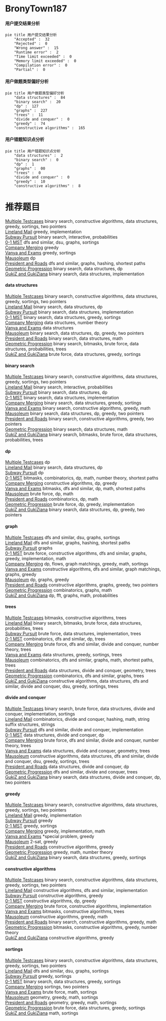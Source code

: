 # BronyTown187
<!-- tabs:start -->
#### **用户提交结果分析**

```mermaid
pie title 用户提交结果分析
    "Accepted" :  32
    "Rejected" :  0
    "Wrong answer" :  15
    "Runtime error" :  2
    "Time limit exceeded" :  0
    "Memory limit exceeded" :  0
    "Compilation error" :  0
    "Partial" :  0
```
#### **用户做题类型偏好分析**

```mermaid
pie title 用户做题类型偏好分析
    "data structures" :  84
    "binary search" :  20
    "dp" :  127
    "graphs" :  227
    "trees" :  11
    "divide and conquer" :  0
    "greedy" :  74
    "constructive algorithms" :  165
```
#### **用户错题知识点分析**

```mermaid
pie title 用户错题知识点分析
    "data structures" :  2
    "binary search" :  0
    "dp" :  1
    "graphs" :  00
    "trees" :  0
    "divide and conquer" :  0
    "greedy" :  10
    "constructive algorithms" :  8
```
<!-- tabs:end -->
# 推荐题目
[Multiple Testcases](http://codeforces.com/problemset/problem/1342/D)		binary search,
                        constructive algorithms,
                        data structures,
                        greedy,
                        sortings,
                        two pointers		  
[Lineland Mail](http://codeforces.com/problemset/problem/567/A)		greedy,
                        implementation		  
[Subway Pursuit](https://codeforces.com/contest/1040/problem/D)		binary search,
                        interactive,
                        probabilities		  
[0-1 MST](https://codeforces.com/contest/1243/problem/D)		dfs and similar,
                        dsu,
                        graphs,
                        sortings		  
[Company Merging](http://codeforces.com/problemset/problem/1090/A)		greedy		  
[Vanya and Exams](http://codeforces.com/problemset/problem/492/C)		greedy,
                        sortings		  
[Mausoleum](http://codeforces.com/problemset/problem/567/F)		dp		  
[President and Roads](http://codeforces.com/problemset/problem/567/E)		dfs and similar,
                        graphs,
                        hashing,
                        shortest paths		  
[Geometric Progression](http://codeforces.com/problemset/problem/567/C)		binary search,
                        data structures,
                        dp		  
[GukiZ and GukiZiana](http://codeforces.com/problemset/problem/551/E)		binary search,
                        data structures,
                        implementation		  
<!-- tabs:start -->
#### **data structures**
[Multiple Testcases](http://codeforces.com/problemset/problem/1342/D)		binary search,
                        constructive algorithms,
                        data structures,
                        greedy,
                        sortings,
                        two pointers		  
[Lineland Mail](http://codeforces.com/problemset/problem/567/C)		binary search,
                        data structures,
                        dp		  
[Subway Pursuit](http://codeforces.com/problemset/problem/551/E)		binary search,
                        data structures,
                        implementation		  
[0-1 MST](http://codeforces.com/problemset/problem/567/D)		binary search,
                        data structures,
                        greedy,
                        sortings		  
[Company Merging](http://codeforces.com/problemset/problem/1109/E)		data structures,
                        number theory		  
[Vanya and Exams](http://codeforces.com/problemset/problem/187/D)		data structures		  
[Mausoleum](http://codeforces.com/problemset/problem/1492/C)		binary search,
                        data structures,
                        dp,
                        greedy,
                        two pointers		  
[President and Roads](http://codeforces.com/problemset/problem/1490/G)		binary search,
                        data structures,
                        math		  
[Geometric Progression](http://codeforces.com/problemset/problem/1479/D)		binary search,
                        bitmasks,
                        brute force,
                        data structures,
                        probabilities,
                        trees		  
[GukiZ and GukiZiana](http://codeforces.com/problemset/problem/1497/A)		brute force,
                        data structures,
                        greedy,
                        sortings		  
#### **binary search**
[Multiple Testcases](http://codeforces.com/problemset/problem/1342/D)		binary search,
                        constructive algorithms,
                        data structures,
                        greedy,
                        sortings,
                        two pointers		  
[Lineland Mail](https://codeforces.com/contest/1040/problem/D)		binary search,
                        interactive,
                        probabilities		  
[Subway Pursuit](http://codeforces.com/problemset/problem/567/C)		binary search,
                        data structures,
                        dp		  
[0-1 MST](http://codeforces.com/problemset/problem/551/E)		binary search,
                        data structures,
                        implementation		  
[Company Merging](http://codeforces.com/problemset/problem/567/D)		binary search,
                        data structures,
                        greedy,
                        sortings		  
[Vanya and Exams](http://codeforces.com/problemset/problem/1476/A)		binary search,
                        constructive algorithms,
                        greedy,
                        math		  
[Mausoleum](http://codeforces.com/problemset/problem/1492/C)		binary search,
                        data structures,
                        dp,
                        greedy,
                        two pointers		  
[President and Roads](http://codeforces.com/problemset/problem/1463/D)		binary search,
                        constructive algorithms,
                        greedy,
                        two pointers		  
[Geometric Progression](http://codeforces.com/problemset/problem/1490/G)		binary search,
                        data structures,
                        math		  
[GukiZ and GukiZiana](http://codeforces.com/problemset/problem/1479/D)		binary search,
                        bitmasks,
                        brute force,
                        data structures,
                        probabilities,
                        trees		  
#### **dp**
[Multiple Testcases](http://codeforces.com/problemset/problem/567/F)		dp		  
[Lineland Mail](http://codeforces.com/problemset/problem/567/C)		binary search,
                        data structures,
                        dp		  
[Subway Pursuit](http://codeforces.com/problemset/problem/10/D)		dp		  
[0-1 MST](http://codeforces.com/problemset/problem/1043/F)		bitmasks,
                        combinatorics,
                        dp,
                        math,
                        number theory,
                        shortest paths		  
[Company Merging](http://codeforces.com/problemset/problem/1245/B)		constructive algorithms,
                        dp,
                        greedy		  
[Vanya and Exams](http://codeforces.com/problemset/problem/1392/G)		bitmasks,
                        dfs and similar,
                        dp,
                        math,
                        shortest paths		  
[Mausoleum](http://codeforces.com/problemset/problem/1475/B)		brute force,
                        dp,
                        math		  
[President and Roads](http://codeforces.com/problemset/problem/568/B)		combinatorics,
                        dp,
                        math		  
[Geometric Progression](http://codeforces.com/problemset/problem/1512/F)		brute force,
                        dp,
                        greedy,
                        implementation		  
[GukiZ and GukiZiana](http://codeforces.com/problemset/problem/1492/C)		binary search,
                        data structures,
                        dp,
                        greedy,
                        two pointers		  
#### **graph**
[Multiple Testcases](https://codeforces.com/contest/1243/problem/D)		dfs and similar,
                        dsu,
                        graphs,
                        sortings		  
[Lineland Mail](http://codeforces.com/problemset/problem/567/E)		dfs and similar,
                        graphs,
                        hashing,
                        shortest paths		  
[Subway Pursuit](http://codeforces.com/problemset/problem/1089/D)		graphs		  
[0-1 MST](http://codeforces.com/problemset/problem/1487/C)		brute force,
                        constructive algorithms,
                        dfs and similar,
                        graphs,
                        greedy,
                        implementation,
                        math		  
[Company Merging](http://codeforces.com/problemset/problem/1437/C)		dp,
                        flows,
                        graph matchings,
                        greedy,
                        math,
                        sortings		  
[Vanya and Exams](http://codeforces.com/problemset/problem/1470/D)		constructive algorithms,
                        dfs and similar,
                        graph matchings,
                        graphs,
                        greedy		  
[Mausoleum](http://codeforces.com/problemset/problem/1476/C)		dp,
                        graphs,
                        greedy		  
[President and Roads](http://codeforces.com/problemset/problem/1304/D)		constructive algorithms,
                        graphs,
                        greedy,
                        two pointers		  
[Geometric Progression](http://codeforces.com/problemset/problem/1475/C)		combinatorics,
                        graphs,
                        math		  
[GukiZ and GukiZiana](http://codeforces.com/problemset/problem/553/E)		dp,
                        fft,
                        graphs,
                        math,
                        probabilities		  
#### **trees**
[Multiple Testcases](http://codeforces.com/problemset/problem/566/E)		bitmasks,
                        constructive algorithms,
                        trees		  
[Lineland Mail](http://codeforces.com/problemset/problem/1479/D)		binary search,
                        bitmasks,
                        brute force,
                        data structures,
                        probabilities,
                        trees		  
[Subway Pursuit](http://codeforces.com/problemset/problem/1511/C)		brute force,
                        data structures,
                        implementation,
                        trees		  
[0-1 MST](http://codeforces.com/problemset/problem/1499/F)		combinatorics,
                        dfs and similar,
                        dp,
                        trees		  
[Company Merging](http://codeforces.com/problemset/problem/1491/E)		brute force,
                        dfs and similar,
                        divide and conquer,
                        number theory,
                        trees		  
[Vanya and Exams](http://codeforces.com/problemset/problem/1466/D)		data structures,
                        greedy,
                        sortings,
                        trees		  
[Mausoleum](http://codeforces.com/problemset/problem/1495/D)		combinatorics,
                        dfs and similar,
                        graphs,
                        math,
                        shortest paths,
                        trees		  
[President and Roads](http://codeforces.com/problemset/problem/1303/G)		data structures,
                        divide and conquer,
                        geometry,
                        trees		  
[Geometric Progression](http://codeforces.com/problemset/problem/1454/E)		combinatorics,
                        dfs and similar,
                        graphs,
                        trees		  
[GukiZ and GukiZiana](http://codeforces.com/problemset/problem/1494/D)		constructive algorithms,
                        data structures,
                        dfs and similar,
                        divide and conquer,
                        dsu,
                        greedy,
                        sortings,
                        trees		  
#### **divide and conquer**
[Multiple Testcases](http://codeforces.com/problemset/problem/1461/D)		binary search,
                        brute force,
                        data structures,
                        divide and conquer,
                        implementation,
                        sortings		  
[Lineland Mail](http://codeforces.com/problemset/problem/1466/G)		combinatorics,
                        divide and conquer,
                        hashing,
                        math,
                        string suffix structures,
                        strings		  
[Subway Pursuit](http://codeforces.com/problemset/problem/1490/D)		dfs and similar,
                        divide and conquer,
                        implementation		  
[0-1 MST](https://codeforces.com/contest/1483/problem/C)		data structures,
                        divide and conquer,
                        dp		  
[Company Merging](http://codeforces.com/problemset/problem/1491/E)		brute force,
                        dfs and similar,
                        divide and conquer,
                        number theory,
                        trees		  
[Vanya and Exams](http://codeforces.com/problemset/problem/1303/G)		data structures,
                        divide and conquer,
                        geometry,
                        trees		  
[Mausoleum](http://codeforces.com/problemset/problem/1494/D)		constructive algorithms,
                        data structures,
                        dfs and similar,
                        divide and conquer,
                        dsu,
                        greedy,
                        sortings,
                        trees		  
[President and Roads](http://codeforces.com/problemset/problem/1482/E)		data structures,
                        divide and conquer,
                        dp		  
[Geometric Progression](http://codeforces.com/problemset/problem/566/C)		dfs and similar,
                        divide and conquer,
                        trees		  
[GukiZ and GukiZiana](http://codeforces.com/problemset/problem/1428/F)		binary search,
                        data structures,
                        divide and conquer,
                        dp,
                        two pointers		  
#### **greedy**
[Multiple Testcases](http://codeforces.com/problemset/problem/1342/D)		binary search,
                        constructive algorithms,
                        data structures,
                        greedy,
                        sortings,
                        two pointers		  
[Lineland Mail](http://codeforces.com/problemset/problem/567/A)		greedy,
                        implementation		  
[Subway Pursuit](http://codeforces.com/problemset/problem/1090/A)		greedy		  
[0-1 MST](http://codeforces.com/problemset/problem/492/C)		greedy,
                        sortings		  
[Company Merging](http://codeforces.com/problemset/problem/1096/A)		greedy,
                        implementation,
                        math		  
[Vanya and Exams](http://codeforces.com/problemset/problem/1431/D)		*special problem,
                        greedy		  
[Mausoleum](http://codeforces.com/problemset/problem/568/C)		2-sat,
                        greedy		  
[President and Roads](http://codeforces.com/problemset/problem/1474/E)		constructive algorithms,
                        greedy		  
[Geometric Progression](http://codeforces.com/problemset/problem/1051/B)		greedy,
                        math,
                        number theory		  
[GukiZ and GukiZiana](http://codeforces.com/problemset/problem/567/D)		binary search,
                        data structures,
                        greedy,
                        sortings		  
#### **constructive algorithms**
[Multiple Testcases](http://codeforces.com/problemset/problem/1342/D)		binary search,
                        constructive algorithms,
                        data structures,
                        greedy,
                        sortings,
                        two pointers		  
[Lineland Mail](http://codeforces.com/problemset/problem/441/C)		constructive algorithms,
                        dfs and similar,
                        implementation		  
[Subway Pursuit](http://codeforces.com/problemset/problem/1474/E)		constructive algorithms,
                        greedy		  
[0-1 MST](http://codeforces.com/problemset/problem/1245/B)		constructive algorithms,
                        dp,
                        greedy		  
[Company Merging](http://codeforces.com/problemset/problem/1004/D)		brute force,
                        constructive algorithms,
                        implementation		  
[Vanya and Exams](http://codeforces.com/problemset/problem/566/E)		bitmasks,
                        constructive algorithms,
                        trees		  
[Mausoleum](https://codeforces.com/contest/1206/problem/C)		constructive algorithms,
                        greedy,
                        math		  
[President and Roads](http://codeforces.com/problemset/problem/1476/A)		binary search,
                        constructive algorithms,
                        greedy,
                        math		  
[Geometric Progression](http://codeforces.com/problemset/problem/1325/D)		bitmasks,
                        constructive algorithms,
                        greedy,
                        number theory		  
[GukiZ and GukiZiana](http://codeforces.com/problemset/problem/1493/A)		constructive algorithms,
                        greedy		  
#### **sortings**
[Multiple Testcases](http://codeforces.com/problemset/problem/1342/D)		binary search,
                        constructive algorithms,
                        data structures,
                        greedy,
                        sortings,
                        two pointers		  
[Lineland Mail](https://codeforces.com/contest/1243/problem/D)		dfs and similar,
                        dsu,
                        graphs,
                        sortings		  
[Subway Pursuit](http://codeforces.com/problemset/problem/492/C)		greedy,
                        sortings		  
[0-1 MST](http://codeforces.com/problemset/problem/567/D)		binary search,
                        data structures,
                        greedy,
                        sortings		  
[Company Merging](http://codeforces.com/problemset/problem/1133/C)		sortings,
                        two pointers		  
[Vanya and Exams](http://codeforces.com/problemset/problem/1213/D2)		brute force,
                        math,
                        sortings		  
[Mausoleum](https://codeforces.com/contest/1496/problem/C)		geometry,
                        greedy,
                        math,
                        sortings		  
[President and Roads](http://codeforces.com/problemset/problem/1495/A)		geometry,
                        greedy,
                        math,
                        sortings		  
[Geometric Progression](http://codeforces.com/problemset/problem/1497/A)		brute force,
                        data structures,
                        greedy,
                        sortings		  
[GukiZ and GukiZiana](http://codeforces.com/problemset/problem/1427/A)		math,
                        sortings		  
<!-- tabs:end -->
